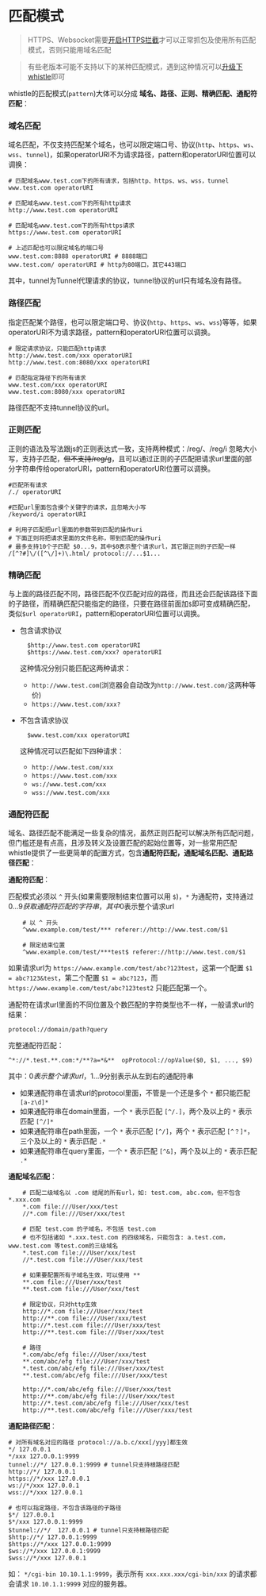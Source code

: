 # 匹配模式

> HTTPS、Websocket需要[开启HTTPS拦截](webui/https.html)才可以正常抓包及使用所有匹配模式，否则只能用域名匹配

> 有些老版本可能不支持以下的某种匹配模式，遇到这种情况可以[升级下whistle](update.)即可


whistle的匹配模式(`pattern`)大体可以分成 **域名、路径、正则、精确匹配、通配符匹配**：

### 域名匹配
域名匹配，不仅支持匹配某个域名，也可以限定端口号、协议(`http`、`https`、`ws`、`wss`、`tunnel`)，如果operatorURI不为请求路径，pattern和operatorURI位置可以调换：

	# 匹配域名www.test.com下的所有请求，包括http、https、ws、wss，tunnel
	www.test.com operatorURI

	# 匹配域名www.test.com下的所有http请求
	http://www.test.com operatorURI

	# 匹配域名www.test.com下的所有https请求
	https://www.test.com operatorURI

	# 上述匹配也可以限定域名的端口号
	www.test.com:8888 operatorURI # 8888端口
	www.test.com/ operatorURI # http为80端口，其它443端口

其中，tunnel为Tunnel代理请求的协议，tunnel协议的url只有域名没有路径。

### 路径匹配
指定匹配某个路径，也可以限定端口号、协议(`http`、`https`、`ws`、`wss`)等等，如果operatorURI不为请求路径，pattern和operatorURI位置可以调换。

	# 限定请求协议，只能匹配http请求
	http://www.test.com/xxx operatorURI
	http://www.test.com:8080/xxx operatorURI

	# 匹配指定路径下的所有请求
	www.test.com/xxx operatorURI
	www.test.com:8080/xxx operatorURI

路径匹配不支持tunnel协议的url。

### 正则匹配
正则的语法及写法跟js的正则表达式一致，支持两种模式：/reg/、/reg/i 忽略大小写，支持子匹配，<del>但不支持/reg/g</del>，且可以通过正则的子匹配把请求url里面的部分字符串传给operatorURI，pattern和operatorURI位置可以调换。

	#匹配所有请求
	/./ operatorURI

	#匹配url里面包含摸个关键字的请求，且忽略大小写
	/keyword/i operatorURI

	# 利用子匹配把url里面的参数带到匹配的操作uri
	# 下面正则将把请求里面的文件名称，带到匹配的操作uri
	# 最多支持10个子匹配 $0...9，其中$0表示整个请求url，其它跟正则的子匹配一样
	/[^?#]\/([^\/]+)\.html/ protocol://...$1...

### 精确匹配
与上面的路径匹配不同，路径匹配不仅匹配对应的路径，而且还会匹配该路径下面的子路径，而精确匹配只能指定的路径，只要在路径前面加`$`即可变成精确匹配，类似`$url operatorURI`，pattern和operatorURI位置可以调换。

- 包含请求协议

		$http://www.test.com operatorURI
		$https://www.test.com/xxx? operatorURI

	这种情况分别只能匹配这两种请求：

	- `http://www.test.com`(浏览器会自动改为`http://www.test.com/`这两种等价)
	- `https://www.test.com/xxx?`

- 不包含请求协议

		$www.test.com/xxx operatorURI

	这种情况可以匹配如下四种请求：

	- `http://www.test.com/xxx`
	- `https://www.test.com/xxx`
	- `ws://www.test.com/xxx`
	- `wss://www.test.com/xxx`

### 通配符匹配
域名、路径匹配不能满足一些复杂的情况，虽然正则匹配可以解决所有匹配问题，但门槛还是有点高，且涉及转义及设置匹配的起始位置等，对一些常用匹配whistle提供了一些更简单的配置方式，包含**通配符匹配，通配域名匹配、通配路径匹配**：

**通配符匹配**：

匹配模式必须以 `^` 开头(如果需要限制结束位置可以用 `$`)，`*` 为通配符，支持通过$0...9获取通配符匹配的字符串，其中$0表示整个请求url

		# 以 ^ 开头
		^www.example.com/test/*** referer://http://www.test.com/$1

		# 限定结束位置
		^www.example.com/test/***test$ referer://http://www.test.com/$1

  如果请求url为 `https://www.example.com/test/abc?123test`，这第一个配置 `$1 = abc?123&test`，第二个配置 `$1 = abc?123`，而 `https://www.example.com/test/abc?123test2` 只能匹配第一个。

  通配符在请求url里面的不同位置及个数匹配的字符类型也不一样，一般请求url的结果：

    protocol://domain/path?query

  完整通配符匹配：

    ^*://*.test.**.com:*/**?a=*&**  opProtocol://opValue($0, $1, ..., $9)

  其中：$0表示整个请求url，$1...9分别表示从左到右的通配符串

  - 如果通配符串在请求url的protocol里面，不管是一个还是多个 `*` 都只能匹配 `[a-z\d]*`
  - 如果通配符串在domain里面，一个 `*` 表示匹配 `[^/.]`，两个及以上的 `*` 表示匹配 `[^/]*`
  - 如果通配符串在path里面，一个 `*` 表示匹配 `[^/]`，两个 `*` 表示匹配 `[^？]*`，三个及以上的 `*` 表示匹配 `.*`
  - 如果通配符串在query里面，一个 `*` 表示匹配 `[^&]`，两个及以上的 `*` 表示匹配 `.*`

**通配域名匹配**：

		# 匹配二级域名以 .com 结尾的所有url，如: test.com, abc.com，但不包含 *.xxx.com
		*.com file:///User/xxx/test
		//*.com file:///User/xxx/test

		# 匹配 test.com 的子域名，不包括 test.com
		# 也不包括诸如 *.xxx.test.com 的四级域名，只能包含: a.test.com，www.test.com 等test.com的三级域名
		*.test.com file:///User/xxx/test
		//*.test.com file:///User/xxx/test

		# 如果要配置所有子域名生效，可以使用 **
		**.com file:///User/xxx/test
		**.test.com file:///User/xxx/test

		# 限定协议，只对http生效
		http://*.com file:///User/xxx/test
		http://**.com file:///User/xxx/test
		http://*.test.com file:///User/xxx/test
		http://**.test.com file:///User/xxx/test

		# 路径
		*.com/abc/efg file:///User/xxx/test
		**.com/abc/efg file:///User/xxx/test
		*.test.com/abc/efg file:///User/xxx/test
		**.test.com/abc/efg file:///User/xxx/test

		http://*.com/abc/efg file:///User/xxx/test
		http://**.com/abc/efg file:///User/xxx/test
		http://*.test.com/abc/efg file:///User/xxx/test
		http://**.test.com/abc/efg file:///User/xxx/test

**通配路径匹配**：

	# 对所有域名对应的路径 protocol://a.b.c/xxx[/yyy]都生效
	*/ 127.0.0.1
	*/xxx 127.0.0.1:9999
	tunnel://*/ 127.0.0.1:9999 # tunnel只支持根路径匹配
	http://*/ 127.0.0.1
	https://*/xxx 127.0.0.1
	ws://*/xxx 127.0.0.1
	wss://*/xxx 127.0.0.1

	# 也可以指定路径，不包含该路径的子路径
	$*/ 127.0.0.1
	$*/xxx 127.0.0.1:9999
	$tunnel://*/  127.0.0.1 # tunnel只支持根路径匹配
	$http://*/ 127.0.0.1:9999
	$https://*/xxx 127.0.0.1:9999
	$ws://*/xxx 127.0.0.1:9999
	$wss://*/xxx 127.0.0.1

如： `*/cgi-bin 10.10.1.1:9999`，表示所有 `xxx.xxx.xxx/cgi-bin/xxx` 的请求都会请求 `10.10.1.1:9999` 对应的服务器。

